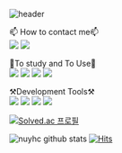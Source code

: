 ![header](https://capsule-render.vercel.app/api?type=waving&color=A243F2&height=300&section=header&text=welcome&desc=Nuyhc%20Github%20Profile&fontSize=100&animation=scaleIn&descSize=25&descAlign=65&descAlignY=65&fontColor=FFFFFF)

📫 How to contact me📫  
<a href="https://www.instagram.com/nuyhc_/"><img src="https://img.shields.io/badge/Instagram-E4405F?style=plastic&logo=instagram&logoColor=FFFFFF"/></a>
<a href="https://nuyhc.github.io/"><img src="https://img.shields.io/badge/Github%20Pages-222222?style=plastic&logo=githubpages&logoColor=FFFFFF"/></a>
  
🌱To study and To Use🌱  
<img src="https://img.shields.io/badge/C-A8B9CC?style=plastic&logo=c&logoColor=FFFFFF&"/>
<img src="https://img.shields.io/badge/C++-00599C?style=plastic&logo=cplusplus&logoColor=FFFFFF&"/>
<img src="https://img.shields.io/badge/Python-3776AB?style=plastic&logo=python&logoColor=FFFFFF&"/>
<img src="https://img.shields.io/badge/Pandas-150458?style=plastic&logo=pandas&logoColor=FFFFFF&"/>

⚒️Development Tools⚒️  
<img src="https://img.shields.io/badge/VS Code-007ACC?style=plastic&logo=visualstudiocode&logoColor=FFFFFF&"/>
<img src="https://img.shields.io/badge/Anaconda-44A833?style=plastic&logo=anaconda&logoColor=FFFFFF&"/>
<img src="https://img.shields.io/badge/Git-F05032?style=plastic&logo=git&logoColor=FFFFFF&"/>
<img src="https://img.shields.io/badge/GitHub-181717?style=plastic&logo=github&logoColor=FFFFFF&"/>  

[![Solved.ac
프로필](http://mazassumnida.wtf/api/v2/generate_badge?boj=spec327@naver.com)](https://solved.ac/spec327@naver.com)

![nuyhc github stats](https://github-readme-stats.vercel.app/api?username=nuyhc&show_icons=true&count_private=true&theme=gruvbox)
[![Hits](https://hits.seeyoufarm.com/api/count/incr/badge.svg?url=https%3A%2F%2Fgithub.com%2Fnuyhc&count_bg=%2379C83D&title_bg=%23555555&icon=github.svg&icon_color=%23FFFFFF&title=Hits&edge_flat=false)](https://hits.seeyoufarm.com)
